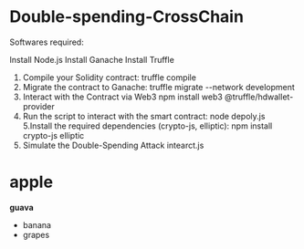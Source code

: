 # Double-spending-CrossChain

Softwares required:

   Install Node.js
   Install Ganache
   Install Truffle
1. Compile your Solidity contract:
    truffle compile
2. Migrate the contract to Ganache:
   truffle migrate --network development   
3. Interact with the Contract via Web3 
   npm install web3 @truffle/hdwallet-provider
4.  Run the script to interact with the smart contract:
    node depoly.js   
5.Install the required dependencies (crypto-js, elliptic):
  npm install crypto-js elliptic  
6. Simulate the Double-Spending Attack 
   intearct.js       


# apple
**guava**

- banana
- grapes
